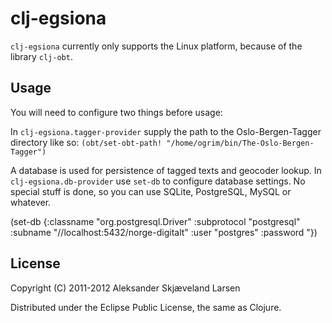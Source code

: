 # clj-egsiona

`clj-egsiona` currently only supports the Linux platform, because of the library `clj-obt`.

## Usage

You will need to configure two things before usage:

In `clj-egsiona.tagger-provider` supply the path to the Oslo-Bergen-Tagger directory like so: `(obt/set-obt-path! "/home/ogrim/bin/The-Oslo-Bergen-Tagger")`

A database is used for persistence of tagged texts and geocoder lookup. In `clj-egsiona.db-provider` use `set-db` to configure database settings. No special stuff is done, so you can use SQLite, PostgreSQL, MySQL or whatever.

(set-db
  {:classname   "org.postgresql.Driver"
   :subprotocol "postgresql"
   :subname  "//localhost:5432/norge-digitalt"
   :user "postgres"
   :password "})


## License

Copyright (C) 2011-2012 Aleksander Skjæveland Larsen

Distributed under the Eclipse Public License, the same as Clojure.
